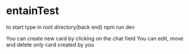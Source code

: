 # entainTest
to start type in root directory(back end) npm run dev

You can create new card by clicking on the chat field
You can edit, move and delete only card created by you
